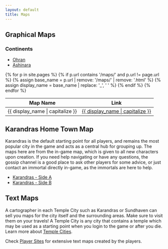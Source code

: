 ```yaml
---
layout: default
title: Maps
---
```

## Graphical Maps
### Continents

* [Ohran](../images/BurningMUD_Orhan.jpg)<br>
* [Ashinara](../images/BurningMUD_Ashinara.jpg)

<table>
  <thead>
    <tr>
      <th>Map Name</th>
      <th>Link</th>
    </tr>
  </thead>
  <tbody>
    {% for p in site.pages %}
      {% if p.url contains '/maps/' and p.url != page.url %}
        {% assign base_name = p.url | remove: '/maps/' | remove: '.html' %}
        {% assign display_name = base_name | replace: '_', ' ' %}
        <tr>
          <td>{{ display_name | capitalize }}</td>
          <td><a href="{{ site.baseurl }}{{ p.url }}">{{ display_name | capitalize }}</a></td>
        </tr>
      {% endif %}
    {% endfor %}
  </tbody>
</table>

## Karandras Home Town Map
Karandras is the default starting point for all players, and remains the most popular city in the game and acts as a central hub for grouping up. The maps here are from the in-game map, which is given to all new characters upon creation. If you need help navigating or have any questions, the gossip channel is a good place to ask other players for some advice, or just contact an immortal directly in-game, as the immortals are here to help.
* [Karandras - Side A](../images/karandras_map_side_a.png)
* [Karandras - Side B](../images/karandras_map_side_b.png)

## Text Maps
A cartographer in each Temple City such as Karandras or Sundhaven can sell you maps for the city itself and the surrounding areas. Make sure to visit them on your travels! A Temple City is any city that contains a temple which may be used as a starting point when you login to the game or after you die. Learn more about [Temple Cities](../help.markdown).

Check [Player Sites](../player_sites.markdown) for extensive text maps created by the players.